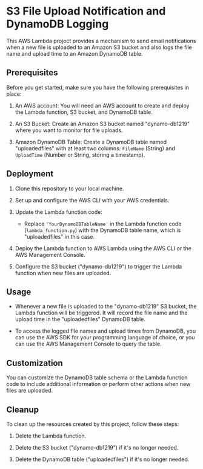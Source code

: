# S3 File Upload Notification and DynamoDB Logging

This AWS Lambda project provides a mechanism to send email notifications when a new file is uploaded to an Amazon S3 bucket and also logs the file name and upload time to an Amazon DynamoDB table.

## Prerequisites

Before you get started, make sure you have the following prerequisites in place:

1. An AWS account: You will need an AWS account to create and deploy the Lambda function, S3 bucket, and DynamoDB table.

2. An S3 Bucket: Create an Amazon S3 bucket named "dynamo-db1219" where you want to monitor for file uploads.

3. Amazon DynamoDB Table: Create a DynamoDB table named "uploadedfiles" with at least two columns: `FileName` (String) and `UploadTime` (Number or String, storing a timestamp).

## Deployment

1. Clone this repository to your local machine.

2. Set up and configure the AWS CLI with your AWS credentials.

3. Update the Lambda function code:
   - Replace `'YourDynamoDBTableName'` in the Lambda function code (`lambda_function.py`) with the DynamoDB table name, which is "uploadedfiles" in this case.

4. Deploy the Lambda function to AWS Lambda using the AWS CLI or the AWS Management Console.

5. Configure the S3 bucket ("dynamo-db1219") to trigger the Lambda function when new files are uploaded.

## Usage

- Whenever a new file is uploaded to the "dynamo-db1219" S3 bucket, the Lambda function will be triggered. It will record the file name and the upload time in the "uploadedfiles" DynamoDB table.

- To access the logged file names and upload times from DynamoDB, you can use the AWS SDK for your programming language of choice, or you can use the AWS Management Console to query the table.

## Customization

You can customize the DynamoDB table schema or the Lambda function code to include additional information or perform other actions when new files are uploaded.

## Cleanup

To clean up the resources created by this project, follow these steps:

1. Delete the Lambda function.

2. Delete the S3 bucket ("dynamo-db1219") if it's no longer needed.

3. Delete the DynamoDB table ("uploadedfiles") if it's no longer needed.


